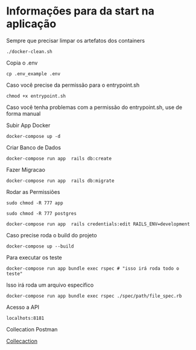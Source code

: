 # Informações para da start na aplicação

 Sempre que precisar limpar os artefatos dos containers
```
./docker-clean.sh
```
Copia o .env
```
cp .env_example .env
```
Caso você precise da permissão para o entrypoint.sh
```
chmod +x entrypoint.sh
```
Caso você tenha problemas com a permissão do entrypoint.sh, use de forma manual 

Subir App Docker
```
docker-compose up -d
```
Criar Banco de Dados
```
docker-compose run app  rails db:create
```

Fazer Migracao
```
docker-compose run app  rails db:migrate
```
Rodar as Permissiões
```
sudo chmod -R 777 app
```
```
sudo chmod -R 777 postgres
```

```
docker-compose run app  rails credentials:edit RAILS_ENV=development
```
Caso precise roda o build do projeto
```
docker-compose up --build
```

Para executar os teste 
```
docker-compose run app bundle exec rspec # "isso irá roda todo o teste"
```
Isso irá roda um arquivo especifico
```
docker-compose run app bundle exec rspec ./spec/path/file_spec.rb
```

Acesso a API 
```
localhots:8181
```
Collecation Postman

[Collecaction]()
